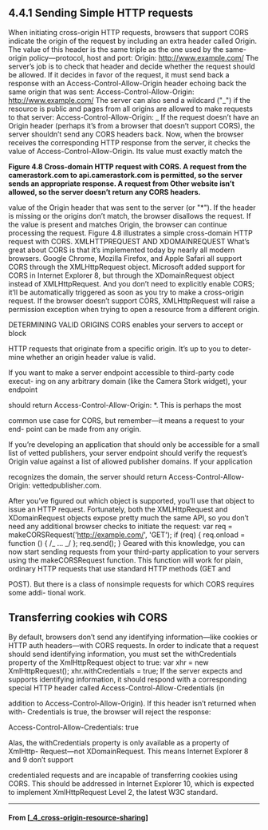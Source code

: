 ## **4.4.1 Sending Simple HTTP requests**

When initiating cross-origin HTTP requests, browsers that support CORS indicate the
origin of the request by including an extra header called Origin. The value of this
header is the same triple as the one used by the same-origin policy—protocol, host
and port:
Origin: http://www.example.com/
The server’s job is to check that header and decide whether the request should be
allowed. If it decides in favor of the request, it must send back a response with an
Access-Control-Allow-Origin header echoing back the same origin that was sent:
Access-Control-Allow-Origin: http://www.example.com/
The server can also send a wildcard ("_") if the resource is public and pages from all
origins are allowed to make requests to that server:
Access-Control-Allow-Origin: _
If the request doesn’t have an Origin header (perhaps it’s from a browser that doesn’t
support CORS), the server shouldn’t send any CORS headers back.
Now, when the browser receives the corresponding HTTP response from the server,
it checks the value of Access-Control-Allow-Origin. Its value must exactly match the

**Figure 4.8 Cross-domain HTTP request with CORS. A request from the camerastork.com to
api.camerastork.com is permitted, so the server sends an appropriate response. A request from
Other website isn’t allowed, so the server doesn’t return any CORS headers.**

value of the Origin header that was sent to the server (or "\*"). If the header is missing
or the origins don’t match, the browser disallows the request. If the value is present
and matches Origin, the browser can continue processing the request.
Figure 4.8 illustrates a simple cross-domain HTTP request with CORS.
XMLHTTPREQUEST AND XDOMAINREQUEST
What’s great about CORS is that it’s implemented today by nearly all modern browsers.
Google Chrome, Mozilla Firefox, and Apple Safari all support CORS through the
XMLHttpRequest object. Microsoft added support for CORS in Internet Explorer 8, but
through the XDomainRequest object instead of XMLHttpRequest. And you don’t need
to explicitly enable CORS; it’ll be automatically triggered as soon as you try to make a
cross-origin request. If the browser doesn’t support CORS, XMLHttpRequest will raise a
permission exception when trying to open a resource from a different origin.

DETERMINING VALID ORIGINS CORS enables your servers to accept or block

HTTP requests that originate from a specific origin. It’s up to you to deter-
mine whether an origin header value is valid.

If you want to make a server endpoint accessible to third-party code execut-
ing on any arbitrary domain (like the Camera Stork widget), your endpoint

should return Access-Control-Allow-Origin: \*. This is perhaps the most

common use case for CORS, but remember—it means a request to your end-
point can be made from any origin.

If you’re developing an application that should only be accessible for a
small list of vetted publishers, your server endpoint should verify the request’s
Origin value against a list of allowed publisher domains. If your application

recognizes the domain, the server should return Access-Control-Allow-
Origin: vettedpublisher.com.

After you’ve figured out which object is supported, you’ll use that object to issue an
HTTP request. Fortunately, both the XMLHttpRequest and XDomainRequest objects
expose pretty much the same API, so you don’t need any additional browser checks to
initiate the request:
var req = makeCORSRequest('http://example.com/', 'GET');
if (req) {
req.onload = function () { /_ ... _/ };
req.send();
}
Geared with this knowledge, you can now start sending requests from your third-party
application to your servers using the makeCORSRequest function. This function will
work for plain, ordinary HTTP requests that use standard HTTP methods (GET and

POST). But there is a class of nonsimple requests for which CORS requires some addi-
tional work.

## **Transferring cookies wih CORS**

By default, browsers don’t send any identifying information—like cookies or HTTP
auth headers—with CORS requests. In order to indicate that a request should send
identifying information, you must set the withCredentials property of the
XmlHttpRequest object to true:
var xhr = new XmlHttpRequest();
xhr.withCredentials = true;
If the server expects and supports identifying information, it should respond with a
corresponding special HTTP header called Access-Control-Allow-Credentials (in

addition to Access-Control-Allow-Origin). If this header isn’t returned when with-
Credentials is true, the browser will reject the response:

Access-Control-Allow-Credentials: true

Alas, the withCredentials property is only available as a property of XmlHttp-
Request—not XDomainRequest. This means Internet Explorer 8 and 9 don’t support

credentialed requests and are incapable of transferring cookies using CORS. This
should be addressed in Internet Explorer 10, which is expected to implement
XmlHttpRequest Level 2, the latest W3C standard.

---

#### From [[_4_cross-origin-resource-sharing]]

[//begin]: # "Autogenerated link references for markdown compatibility"
[_4_cross-origin-resource-sharing]: _4_cross-origin-resource-sharing "Cross-Origin Resouce Sharing"
[//end]: # "Autogenerated link references"
